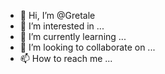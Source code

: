 - 👋 Hi, I’m @Gretale
- 👀 I’m interested in ...
- 🌱 I’m currently learning ...
- 💞️ I’m looking to collaborate on ...
- 📫 How to reach me ...

<!---
Gretale/Gretale is a ✨ special ✨ repository because its `README.md` (this file) appears on your GitHub profile.
You can click the Preview link to take a look at your changes.
--->
